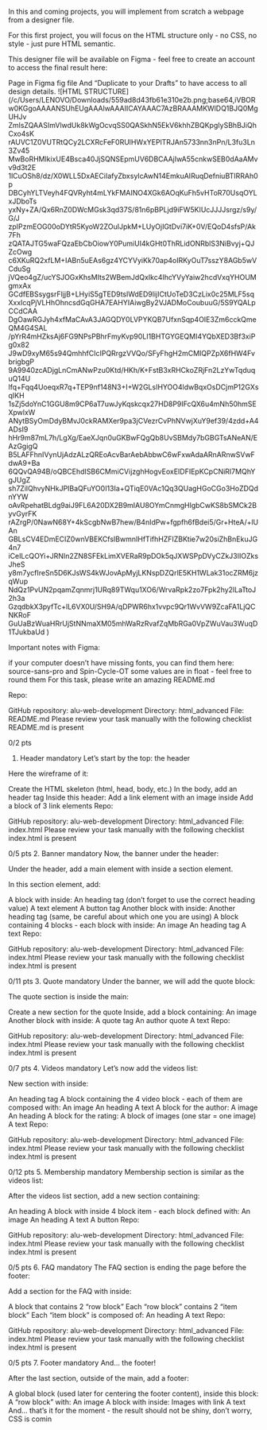 In this and coming projects, you will implement from scratch a webpage from a designer file.

For this first project, you will focus on the HTML structure only - no CSS, no style - just pure HTML semantic.

This designer file will be available on Figma - feel free to create an account to access the final result here:

Page in Figma
fig file
And “Duplicate to your Drafts” to have access to all design details.
![HTML STRUCTURE](/c/Users/LENOVO/Downloads/559ad8d43fb61e310e2b.png;base64,iVBORw0KGgoAAAANSUhEUgAAAlwAAAIICAYAAAC7AzBRAAAMKWlDQ1BJQ0MgUHJv
ZmlsZQAASImVlwdUk8kWgOcvqSS0QASkhN5EkV6khhZBQKpgIySBhBJiQhCxo4sK
rAUVC1Z0VUTRtQCy2LCXRcFeF0RUlHWxYEPlTRJAn5733nn3nPn/L3fu3Ln3Zv45
MwBoRHMlkixUE4Bsca40JjSQNSEpmUV6DBCAAjIwA55cnkwSEB0dAaAMvv9d3t2E
1lCuOSh8/dz/X0WLL5DxAECiIafyZbxsyIcAwN14EmkuAIRuqDefniuBTIRRAh0p
DBCyhYLTVeyh4FQVRyht4mLYkFMAINO4XGk6AOqKuFh5vHToR70UsqOYLxJDboTs
yxNy+ZA/Qx6RnZ0DWcMGsk3qd37S/81n6pBPLjd9iFW5KIUcJJJJsrgz/s9y/G/J
zpIPzmEOG00oDYtR5KyoW2ZOuIJpkM+LUyOjIGtDvi7iK+0V/EQoD4sfsP/Ak7Fh
zQATAJTG5waFQzaEbCbOiowY0PumiUI4kGHt0ThRLidONRblS3NiBvyj+QJZcOwg
c6XKuRQ2xfLM+IABn5uEAs6gz4YCYVyiKk70ap4oIRKyOuT7sszY8AGb5wVCduSg
jVQeo4gZ/ucYSJOGxKhsMIts2WBemJdQxIkc4IhcYVyYaiw2hcdVxqYHOUMgmxAx
GCdfEBSsygsrFIjjB+LHyiS5gTED9tslWdED9lijICtUoTeD3CzLix0c25MLF5sq
XxxIcqPjVLHhOhncsdGqGHA7EAHYIAiwgBy2VJADMoCoubuuG/5S9YQALpCCdCAA
DgOawRGJyh4xfMaCAvA3JAGQDY0LVPYKQB7UfxnSqp4OIE3Zm6cckQmeQM4G4SAL
/pYrR4mHZksAj6FG9NPsPBhrFmyKvp90LI1BHTGYGEQMI4YQbXED3Bf3xiPg0x82
J9wD9xyM65s94QmhhfCIcIPQRrgzVVQo/SFyFhgH2mCMIQPZpX6fHW4FvbrigbgP
9A9940zcADjgLnCmANwPzu0Ktd/HKh/K+FstB3xRHCkoZRjFn2LzYwTqduquQ14U
lfq+Fqq4UoeqxR7q+TEP9nf148N3+I+W2GLsIHYOO4ldwBqxOsDCjmP12GXsqIKH
1sZj5doYnC1GGU8m9CP6aT7uwJyKqskcqx27HD8P9IFcQX6u4mNh50hmSEXpwlxW
ANytBSyOmDdyBMvJ0ckRAMXer9pa3jCVezrCvPhNVwjXuY9ef39/4zdd+A4ADsI9
hHr9m87mL7h/LgXg/EaeXJqn0uGKBwFQgQb8UvSBMdy7bGBGTsANeAN/EAzGgigQ
B5LAFFhnIVynUjAdzALzQREoAcvBarAebAbbwC6wFxwAdaARnARnwSVwFdwA9+Ba
6QQvQA94B/oQBCEhdISB6CMmiCVijzghHogvEoxEIDFIEpKCpCNiRI7MQhYgJUgZ
sh7ZilQhvyNHkJPIBaQFuYO0I13Ia+QTiqE0VAc1Qq3QUagHGoCGo3HoZDQdnYYW
oAvRpehatBLdg9aiJ9FL6A20DX2B9mIAU8OYmCnmgHlgbCwKS8bSMCk2ByvGyrFK
rAZrgP/0NawN68Y+4kScgbNwB7hew/B4nIdPw+fgpfh6fBdei5/Gr+HteA/+lUAn
GBLsCV4EDmECIZ0wnVBEKCfsIBwmnIHfTifhHZFIZBKtie7w20siZhBnEkuJG4n7
iCeILcQOYi+JRNIn2ZN8SFEkLimXVERaR9pDOk5qJXWSPpDVyCZkJ3IIOZksJheS
y8m7ycfIreSn5D6KJsWS4kWJovApMyjLKNspDZQrlE5KH1WLak31ocZRM6jzqWup
NdQz1PvUN2pqamZqnmrj1URq89TWqu1XO6/WrvaRpk2zo7Fpk2hy2lLaTtoJ2h3a
GzqdbkX3pyfTc+lL6VX0U/SH9A/qDPWR6hx1vvpc9Qr1WvVW9ZcaFA1LjQCNKRoF
GuUaBzWuaHRrUjStNNmaXM05mhWaRzRvafZqMbRGa0VpZWuVau3WuqD1TJukbaUd
)


Important notes with Figma:

if your computer doesn’t have missing fonts, you can find them here: source-sans-pro and Spin-Cycle-OT
some values are in float - feel free to round them
For this task, please write an amazing README.md

Repo:

GitHub repository: alu-web-development
Directory: html_advanced
File: README.md
Please review your task manually with the following checklist
README.md is present

0/2 pts
1. Header
mandatory
Let’s start by the top: the header

Here the wireframe of it:



Create the HTML skeleton (html, head, body, etc.)
In the body, add an header tag
Inside this header:
Add a link element with an image inside
Add a block of 3 link elements
Repo:

GitHub repository: alu-web-development
Directory: html_advanced
File: index.html
Please review your task manually with the following checklist
index.html is present

0/5 pts
2. Banner
mandatory
Now, the banner under the header:



Under the header, add a main element with inside a section element.

In this section element, add:

A block with inside:
An heading tag (don’t forget to use the correct heading value)
A text element
A button tag
Another block with inside:
Another heading tag (same, be careful about which one you are using)
A block containing 4 blocks - each block with inside:
An image
An heading tag
A text
Repo:

GitHub repository: alu-web-development
Directory: html_advanced
File: index.html
Please review your task manually with the following checklist
index.html is present

0/11 pts
3. Quote
mandatory
Under the banner, we will add the quote block:



The quote section is inside the main:

Create a new section for the quote
Inside, add a block containing:
An image
Another block with inside:
A quote tag
An author quote
A text
Repo:

GitHub repository: alu-web-development
Directory: html_advanced
File: index.html
Please review your task manually with the following checklist
index.html is present

0/7 pts
4. Videos
mandatory
Let’s now add the videos list:



New section with inside:

An heading tag
A block containing the 4 video block - each of them are composed with:
An image
An heading
A text
A block for the author:
A image
An heading
A block for the rating:
A block of images (one star = one image)
A text
Repo:

GitHub repository: alu-web-development
Directory: html_advanced
File: index.html
Please review your task manually with the following checklist
index.html is present

0/12 pts
5. Membership
mandatory
Membership section is similar as the videos list:



After the videos list section, add a new section containing:

An heading
A block with inside 4 block item - each block defined with:
An image
An heading
A text
A button
Repo:

GitHub repository: alu-web-development
Directory: html_advanced
File: index.html
Please review your task manually with the following checklist
index.html is present

0/5 pts
6. FAQ
mandatory
The FAQ section is ending the page before the footer:



Add a section for the FAQ with inside:

A block that contains 2 “row block”
Each “row block” contains 2 “item block”
Each “item block” is composed of:
An heading
A text
Repo:

GitHub repository: alu-web-development
Directory: html_advanced
File: index.html
Please review your task manually with the following checklist
index.html is present

0/5 pts
7. Footer
mandatory
And… the footer!



After the last section, outside of the main, add a footer:

A global block (used later for centering the footer content), inside this block:
A “row block” with:
An image
A block with inside:
Images with link
A text
And… that’s it for the moment - the result should not be shiny, don’t worry, CSS is comin
